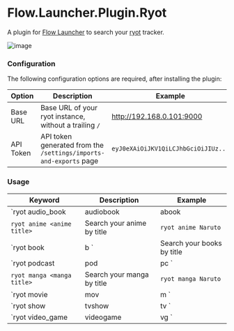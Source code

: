 # Flow.Launcher.Plugin.Ryot

A plugin for [Flow Launcher](https://github.com/Flow-Launcher/Flow.Launcher) to search your [ryot](https://github.com/IgnisDa/ryot) tracker.

![image](https://imgur.com/AKBVT4a.gif)

### Configuration

The following configuration options are required, after installing the plugin:

| Option | Description | Example |
|--------|-------------|---------|
| Base URL | Base URL of your ryot instance, without a trailing `/` | http://192.168.0.101:9000 |
| API Token | API token generated from the `/settings/imports-and-exports` page | `eyJ0eXAiOiJKV1QiLCJhbGciOiJIUz...`


### Usage

| Keyword | Description | Example |
|---------|-------------|---------|
| `ryot audio_book|audiobook|abook|ab <audiobook title>` | Search your audiobooks by title | `ryot ab The Final Empire` |
| `ryot anime <anime title>` | Search your anime by title | `ryot anime Naruto` |
| `ryot book|b <book title>` | Search your books by title | `ryot b The Way of Kings` |
| `ryot podcast|pod|pc <podcast title>` | Search your podcasts by title | `ryot pod Flipping the Bird` |
| `ryot manga <manga title>` | Search your manga by title | `ryot manga Naruto` |
| `ryot movie|mov|m <movie title>` | Search your movies by title | `ryot m Avatar` |
| `ryot show|tvshow|tv <show title>` | Search your TV shows by title | `ryot tv The Sopranos` |
| `ryot video_game|videogame|vg <videogame title>` | Search your video games by title | `ryot vg Zelda` |
